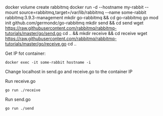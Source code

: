 docker volume create rabbitmq
docker run -d --hostname my-rabbit --mount source=rabbitmq,target=/var/lib/rabbitmq --name some-rabbit rabbitmq:3.9.3-management
mkdir go-rabbitmq && cd go-rabbitmq
go mod init github.com/germondc/go-rabbitmq
mkdir send && cd send
wget https://raw.githubusercontent.com/rabbitmq/rabbitmq-tutorials/master/go/send.go
cd .. && mkdir receive && cd receive
wget https://raw.githubusercontent.com/rabbitmq/rabbitmq-tutorials/master/go/receive.go
cd ..

Get IP fot container:
```
docker exec -it some-rabbit hostname -i
```

Change localhost in send.go and receive.go to the container IP

Run receive.go
```
go run ./receive
```
Run send.go
```
go run ./send
```